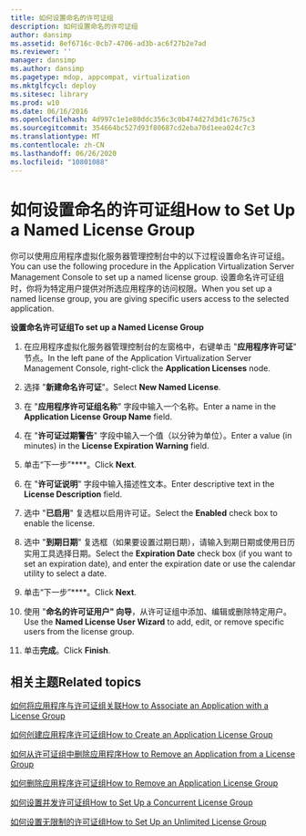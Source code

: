 ```yaml
---
title: 如何设置命名的许可证组
description: 如何设置命名的许可证组
author: dansimp
ms.assetid: 8ef6716c-0cb7-4706-ad3b-ac6f27b2e7ad
ms.reviewer: ''
manager: dansimp
ms.author: dansimp
ms.pagetype: mdop, appcompat, virtualization
ms.mktglfcycl: deploy
ms.sitesec: library
ms.prod: w10
ms.date: 06/16/2016
ms.openlocfilehash: 4d997c1e1e80ddc356c3c0b474d27d3d1c7675c3
ms.sourcegitcommit: 354664bc527d93f80687cd2eba70d1eea024c7c3
ms.translationtype: MT
ms.contentlocale: zh-CN
ms.lasthandoff: 06/26/2020
ms.locfileid: "10801088"
---
```

# <span data-ttu-id="30acb-103">如何设置命名的许可证组</span><span class="sxs-lookup"><span data-stu-id="30acb-103">How to Set Up a Named License Group</span></span>


<span data-ttu-id="30acb-104">你可以使用应用程序虚拟化服务器管理控制台中的以下过程设置命名许可证组。</span><span class="sxs-lookup"><span data-stu-id="30acb-104">You can use the following procedure in the Application Virtualization Server Management Console to set up a named license group.</span></span> <span data-ttu-id="30acb-105">设置命名许可证组时，你将为特定用户提供对所选应用程序的访问权限。</span><span class="sxs-lookup"><span data-stu-id="30acb-105">When you set up a named license group, you are giving specific users access to the selected application.</span></span>

**<span data-ttu-id="30acb-106">设置命名许可证组</span><span class="sxs-lookup"><span data-stu-id="30acb-106">To set up a Named License Group</span></span>**

1.  <span data-ttu-id="30acb-107">在应用程序虚拟化服务器管理控制台的左窗格中，右键单击 "**应用程序许可证**" 节点。</span><span class="sxs-lookup"><span data-stu-id="30acb-107">In the left pane of the Application Virtualization Server Management Console, right-click the **Application Licenses** node.</span></span>

2.  <span data-ttu-id="30acb-108">选择 "**新建命名许可证**"。</span><span class="sxs-lookup"><span data-stu-id="30acb-108">Select **New Named License**.</span></span>

3.  <span data-ttu-id="30acb-109">在 "**应用程序许可证组名称**" 字段中输入一个名称。</span><span class="sxs-lookup"><span data-stu-id="30acb-109">Enter a name in the **Application License Group Name** field.</span></span>

4.  <span data-ttu-id="30acb-110">在 "**许可证过期警告**" 字段中输入一个值（以分钟为单位）。</span><span class="sxs-lookup"><span data-stu-id="30acb-110">Enter a value (in minutes) in the **License Expiration Warning** field.</span></span>

5.  <span data-ttu-id="30acb-111">单击“下一步”\*\*\*\*。</span><span class="sxs-lookup"><span data-stu-id="30acb-111">Click **Next**.</span></span>

6.  <span data-ttu-id="30acb-112">在 "**许可证说明**" 字段中输入描述性文本。</span><span class="sxs-lookup"><span data-stu-id="30acb-112">Enter descriptive text in the **License Description** field.</span></span>

7.  <span data-ttu-id="30acb-113">选中 "**已启用**" 复选框以启用许可证。</span><span class="sxs-lookup"><span data-stu-id="30acb-113">Select the **Enabled** check box to enable the license.</span></span>

8.  <span data-ttu-id="30acb-114">选中 "**到期日期**" 复选框（如果要设置过期日期），请输入到期日期或使用日历实用工具选择日期。</span><span class="sxs-lookup"><span data-stu-id="30acb-114">Select the **Expiration Date** check box (if you want to set an expiration date), and enter the expiration date or use the calendar utility to select a date.</span></span>

9.  <span data-ttu-id="30acb-115">单击“下一步”\*\*\*\*。</span><span class="sxs-lookup"><span data-stu-id="30acb-115">Click **Next**.</span></span>

10. <span data-ttu-id="30acb-116">使用 "**命名的许可证用户" 向导**，从许可证组中添加、编辑或删除特定用户。</span><span class="sxs-lookup"><span data-stu-id="30acb-116">Use the **Named License User Wizard** to add, edit, or remove specific users from the license group.</span></span>

11. <span data-ttu-id="30acb-117">单击**完成**。</span><span class="sxs-lookup"><span data-stu-id="30acb-117">Click **Finish**.</span></span>

## <span data-ttu-id="30acb-118">相关主题</span><span class="sxs-lookup"><span data-stu-id="30acb-118">Related topics</span></span>


[<span data-ttu-id="30acb-119">如何将应用程序与许可证组关联</span><span class="sxs-lookup"><span data-stu-id="30acb-119">How to Associate an Application with a License Group</span></span>](how-to-associate-an-application-with-a-license-group.md)

[<span data-ttu-id="30acb-120">如何创建应用程序许可证组</span><span class="sxs-lookup"><span data-stu-id="30acb-120">How to Create an Application License Group</span></span>](how-to-create-an-application-license-group.md)

[<span data-ttu-id="30acb-121">如何从许可证组中删除应用程序</span><span class="sxs-lookup"><span data-stu-id="30acb-121">How to Remove an Application from a License Group</span></span>](how-to-remove-an-application-from-a-license-group.md)

[<span data-ttu-id="30acb-122">如何删除应用程序许可证组</span><span class="sxs-lookup"><span data-stu-id="30acb-122">How to Remove an Application License Group</span></span>](how-to-remove-an-application-license-group.md)

[<span data-ttu-id="30acb-123">如何设置并发许可证组</span><span class="sxs-lookup"><span data-stu-id="30acb-123">How to Set Up a Concurrent License Group</span></span>](how-to-set-up-a-concurrent-license-group.md)

[<span data-ttu-id="30acb-124">如何设置无限制的许可证组</span><span class="sxs-lookup"><span data-stu-id="30acb-124">How to Set Up an Unlimited License Group</span></span>](how-to-set-up-an-unlimited-license-group.md)

 

 





